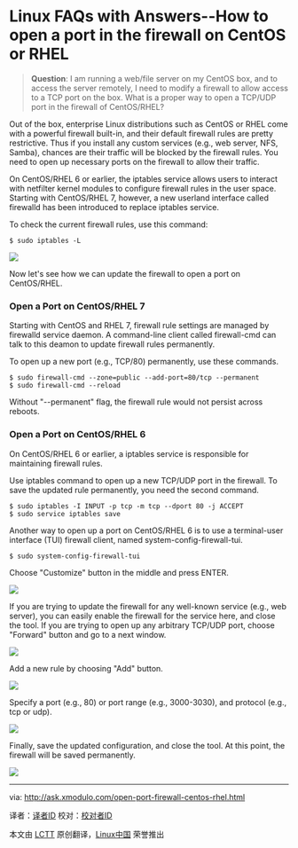 Linux FAQs with Answers--How to open a port in the firewall on CentOS or RHEL
================================================================================
> **Question**: I am running a web/file server on my CentOS box, and to access the server remotely, I need to modify a firewall to allow access to a TCP port on the box. What is a proper way to open a TCP/UDP port in the firewall of CentOS/RHEL? 

Out of the box, enterprise Linux distributions such as CentOS or RHEL come with a powerful firewall built-in, and their default firewall rules are pretty restrictive. Thus if you install any custom services (e.g., web server, NFS, Samba), chances are their traffic will be blocked by the firewall rules. You need to open up necessary ports on the firewall to allow their traffic.

On CentOS/RHEL 6 or earlier, the iptables service allows users to interact with netfilter kernel modules to configure firewall rules in the user space. Starting with CentOS/RHEL 7, however, a new userland interface called firewalld has been introduced to replace iptables service.

To check the current firewall rules, use this command:

    $ sudo iptables -L 

![](https://farm6.staticflickr.com/5601/15604533686_a8c0ae7b89_z.jpg)

Now let's see how we can update the firewall to open a port on CentOS/RHEL.

### Open a Port on CentOS/RHEL 7 ###

Starting with CentOS and RHEL 7, firewall rule settings are managed by firewalld service daemon. A command-line client called firewall-cmd can talk to this deamon to update firewall rules permanently.

To open up a new port (e.g., TCP/80) permanently, use these commands.

    $ sudo firewall-cmd --zone=public --add-port=80/tcp --permanent
    $ sudo firewall-cmd --reload 

Without "--permanent" flag, the firewall rule would not persist across reboots.

### Open a Port on CentOS/RHEL 6 ###

On CentOS/RHEL 6 or earlier, a iptables service is responsible for maintaining firewall rules.

Use iptables command to open up a new TCP/UDP port in the firewall. To save the updated rule permanently, you need the second command.

    $ sudo iptables -I INPUT -p tcp -m tcp --dport 80 -j ACCEPT
    $ sudo service iptables save 

Another way to open up a port on CentOS/RHEL 6 is to use a terminal-user interface (TUI) firewall client, named system-config-firewall-tui.

    $ sudo system-config-firewall-tui

Choose "Customize" button in the middle and press ENTER.

![](https://farm6.staticflickr.com/5602/15628237745_4409cff52f_z.jpg)

If you are trying to update the firewall for any well-known service (e.g., web server), you can easily enable the firewall for the service here, and close the tool. If you are trying to open up any arbitrary TCP/UDP port, choose "Forward" button and go to a next window.

![](https://farm4.staticflickr.com/3941/15604533696_12857827ea_z.jpg)

Add a new rule by choosing "Add" button.

![](https://farm4.staticflickr.com/3941/15008065383_4b92cbd843_z.jpg)

Specify a port (e.g., 80) or port range (e.g., 3000-3030), and protocol (e.g., tcp or udp).

![](https://farm4.staticflickr.com/3946/15007474154_bef75d8c72_z.jpg)

Finally, save the updated configuration, and close the tool. At this point, the firewall will be saved permanently.

![](https://farm4.staticflickr.com/3942/15628237765_0299a638ab_z.jpg)

--------------------------------------------------------------------------------

via: http://ask.xmodulo.com/open-port-firewall-centos-rhel.html

译者：[译者ID](https://github.com/译者ID)
校对：[校对者ID](https://github.com/校对者ID)

本文由 [LCTT](https://github.com/LCTT/TranslateProject) 原创翻译，[Linux中国](http://linux.cn/) 荣誉推出